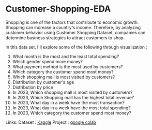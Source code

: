 # Customer-Shopping-EDA

Shopping is one of the factors that contribute to economic growth. Shopping can increase a country's income. Therefore, by analyzing customer behavior using Customer Shopping Dataset, companies can determine business strategies to attract customers to shop.

In this data set, I'll explore some of the following through visualization :
1. What month is the most and the least total spending?
2. Which gender spend more money?
3. What payment method is the most used by customers?
4. Which category the customer spend most money?
5. Which shopping mall is most visited by customers?
6. Distribution by customer's age
7. Distribution by price
8. In 2023, Which shopping mall is most visited by customers?
9. In 2023, Which Shopping mall has the highest total revenue?
10. In 2023, What day in a week have the most transaction?
11. In 2023, What day in a week have the most total spending?
12. In 2023, Which category the customer spend most money?

Links:
Dataset : [Kaggle](https://www.kaggle.com/datasets/mehmettahiraslan/customer-shopping-dataset)
Project : [google colab](https://colab.research.google.com/drive/1iw-RKUY14AKfxSwGctY-IvnrewN4RDpf?usp=sharing)
